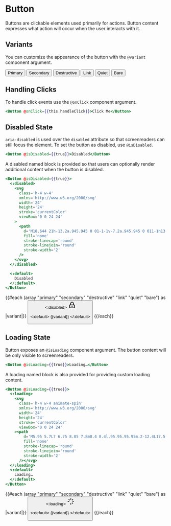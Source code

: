 # Button

Buttons are clickable elements used primarily for actions. Button content expresses what action will occur when the user interacts with it.

## Variants

You can customize the appearance of the button with the `@variant` component argument.

<div class="flex gap-x-4">
  <Button @variant="primary">Primary</Button>
  <Button @variant="secondary">Secondary</Button>
  <Button @variant="destructive">Destructive</Button>
  <Button @variant="link">Link</Button>
  <Button @variant="quiet">Quiet</Button>
  <Button @variant="bare">Bare</Button>
</div>

## Handling Clicks

To handle click events use the `@onClick` component argument.

```hbs
<Button @onClick={{this.handleClick}}>Click Me</Button>
```

## Disabled State

`aria-disabled` is used over the `disabled` attribute so that screenreaders can still focus the element. To set the button as disabled, use `@isDisabled`.

```hbs
<Button @isDisabled={{true}}>Disabled</Button>
```

A disabled named block is provided so that users can optionally render additional content when the button is disabled.

```hbs
<Button @isDisabled={{true}}>
  <:disabled>
    <svg
      class='h-4 w-4'
      xmlns='http://www.w3.org/2000/svg'
      width='24'
      height='24'
      stroke='currentColor'
      viewBox='0 0 24 24'
    >
      <path
        d='M18.644 21h-13.2a.945.945 0 01-1-1v-7.2a.945.945 0 011-1h13.1a.945.945 0 011 1V20a.808.808 0 01-.225.725.966.966 0 01-.675.275zm-10.9-9.2V7.3a4.3 4.3 0 118.6 0v4.5m-4.3 3.7v2'
        fill='none'
        stroke-linecap='round'
        stroke-linejoin='round'
        stroke-width='2'
      />
    </svg>
  </:disabled>

  <:default>
    Disabled
  </:default>
</Button>
```

<div class="flex gap-x-4">
{{#each (array "primary" "secondary" "destructive" "link" "quiet" "bare") as |variant|}}
<Button @variant={{variant}} @isDisabled={{true}}>
<:disabled>
<svg
      class='h-4 w-4'
      xmlns='http://www.w3.org/2000/svg'
      width='24'
      height='24'
      stroke='currentColor'
      viewBox='0 0 24 24'
    >
<path
        d="M18.644 21h-13.2a.945.945 0 01-1-1v-7.2a.945.945 0 011-1h13.1a.945.945 0 011 1V20a.808.808 0 01-.225.725.966.966 0 01-.675.275zm-10.9-9.2V7.3a4.3 4.3 0 118.6 0v4.5m-4.3 3.7v2"
        fill='none'
        stroke-linecap='round'
        stroke-linejoin='round'
        stroke-width='2'
      />
</svg>
</:disabled>

<:default>
{{variant}}
</:default>
</Button>
{{/each}}

</div>

## Loading State

Button exposes an `@isLoading` component argument. The button content will be only visible to screenreaders.

```hbs
<Button @isLoading={{true}}>Loading…</Button>
```

A loading named block is also provided for providing custom loading content.

```hbs
<Button @isLoading={{true}}>
  <:loading>
    <svg
      class='h-4 w-4 animate-spin'
      xmlns='http://www.w3.org/2000/svg'
      width='24'
      height='24'
      stroke='currentColor'
      viewBox='0 0 24 24'
    ><path
        d='M5.95 5.7L7 6.75 8.05 7.8m8.4 8.4l.95.95.95.95m.2-12.4L17.5 6.75 16.45 7.8M6.35 12h-3.1m17.5 0h-2.6m-5.9 9v-3.1m0-14.9v3.1'
        fill='none'
        stroke-linecap='round'
        stroke-linejoin='round'
        stroke-width='2'
      /></svg>
  </:loading>
  <:default>
    Loading…
  </:default>
</Button>
```

<div class="flex gap-x-4">
{{#each (array "primary" "secondary" "destructive" "link" "quiet" "bare") as |variant|}}
<Button @variant={{variant}} @isLoading={{true}}>
<:loading>
<svg class='h-4 w-4 animate-spin' xmlns="http://www.w3.org/2000/svg" width="24" height="24" stroke="currentColor" viewBox="0 0 24 24"><path d="M5.95 5.7L7 6.75 8.05 7.8m8.4 8.4l.95.95.95.95m.2-12.4L17.5 6.75 16.45 7.8M6.35 12h-3.1m17.5 0h-2.6m-5.9 9v-3.1m0-14.9v3.1" fill="none" stroke-linecap="round" stroke-linejoin="round" stroke-width="2" /></svg>
</:loading>

<:default>
{{variant}}
</:default>
</Button>
{{/each}}

</div>
